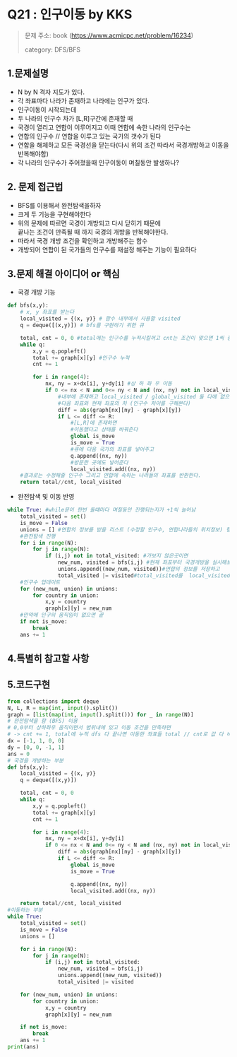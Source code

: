 # Q21 : 인구이동 by KKS
> 문제 주소: book (https://www.acmicpc.net/problem/16234)
> 
> category: DFS/BFS

## 1.문제설명
- N by N 격자 지도가 있다. 
- 각 좌표마다 나라가 존재하고 나라에는 인구가 있다.
- 인구이동이 시작되는데
- 두 나라의 인구수 차가 [L,R]구간에 존재할 때
- 국경이 열리고 연합이 이루어지고 이때 연합에 속한 나라의 인구수는
- 연합의 인구수 // 연합을 이루고 있는 국가의 갯수가 된다
- 연합을 해체하고 모든 국경선을 닫는다(다시 위의 조건 따라서 국경개방하고 이동을 반복해야함)
- 각 나라의 인구수가 주어졌을때 인구이동이 며칠동안 발생하나?
## 2. 문제 접근법 
- BFS를 이용해서 완전탐색을하자
- 크게 두 기능을 구현해야한다
- 위의 문제에 따르면 국경이 개방되고 다시 닫히기 때문에  
끝나는 조건이 만족될 때 까지 국경의 개방을 반복해야한다.
- 따라서 국경 개방 조건을 확인하고 개방해주는 함수
- 개방되어 연합이 된 국가들의 인구수를 재설정 해주는 기능이 필요하다
## 3.문제 해결 아이디어 or 핵심
- 국경 개방 기능
```python
def bfs(x,y):
    # x, y 좌표를 받는다
    local_visited = {(x, y)} # 함수 내부에서 사용할 visited
    q = deque([(x,y)]) # bfs를 구현하기 위한 큐

    total, cnt = 0, 0 #total에는 인구수를 누적시킬꺼고 cnt는 조건이 맞으면 1씩 증가
    while q:
        x,y = q.popleft()
        total += graph[x][y] #인구수 누적
        cnt += 1

        for i in range(4):
            nx, ny = x+dx[i], y+dy[i] #상 하 좌 우 이동
            if 0 <= nx < N and 0<= ny < N and (nx, ny) not in local_visited and (nx, ny) not in total_visited:
                #내부에 존재하고 local_visited / global_visited 둘 다에 없으면
                #다음 좌표와 현재 좌표의 차 (인구수 차이를 구해본다)
                diff = abs(graph[nx][ny] - graph[x][y])
                if L <= diff <= R:
                    #[L,R]에 존재하면
                    #이동했다고 상태를 바꿔준다
                    global is_move
                    is_move = True
                    #큐에 다음 국가의 좌표를 넣어주고
                    q.append((nx, ny))
                    #방문한 곳에도 넣어준다
                    local_visited.add((nx, ny))
    #결과로는 수정해줄 인구수 그리고 연합에 속하는 나라들의 좌표를 반환한다.
    return total//cnt, local_visited
```
- 완전탐색 및 이동 반영
```python
while True: #while문이 한번 돌떄마다 며칠동안 진행되는지가 +1씩 늘어남 
    total_visited = set()
    is_move = False
    unions = [] #연합의 정보를 받을 리스트 (수정할 인구수, 연합나라들의 위치정보) 형태로 저장
    #완전탐색 진행
    for i in range(N):
        for j in range(N):
            if (i,j) not in total_visited: #가보지 않은곳이면
                new_num, visited = bfs(i,j) #현재 좌표부터 국경개방을 실시해보고 결과를 받음
                unions.append((new_num, visited))#연합의 정보를 저장하고
                total_visited |= visited#total_visited를  local_visited와의 합집합으로 업데이트
    #인구수 업데이트
    for (new_num, union) in unions:
        for country in union:
            x,y = country
            graph[x][y] = new_num
    #만약에 인구의 움직임이 없으면 끝
    if not is_move:
        break
    ans += 1
```
## 4.특별히 참고할 사항


## 5.코드구현
``` python
from collections import deque
N, L, R = map(int, input().split())
graph = [list(map(int, input().split())) for _ in range(N)]
# 완전탐색을 함 (BFS) 이용
# 0,0부터 상하좌우 움직이면서 범위내에 있고 이동 조건을 만족하면
# -> cnt += 1, total에 누적 dfs 다 끝나면 이동한 좌표들 total // cnt로 값 다 바꿔줌
dx = [-1, 1, 0, 0]
dy = [0, 0, -1, 1]
ans = 0
# 국경을 개방하는 부분
def bfs(x,y):
    local_visited = {(x, y)}
    q = deque([(x,y)])

    total, cnt = 0, 0
    while q:
        x,y = q.popleft()
        total += graph[x][y]
        cnt += 1

        for i in range(4):
            nx, ny = x+dx[i], y+dy[i]
            if 0 <= nx < N and 0<= ny < N and (nx, ny) not in local_visited and (nx, ny) not in total_visited:
                diff = abs(graph[nx][ny] - graph[x][y])
                if L <= diff <= R:
                    global is_move
                    is_move = True

                    q.append((nx, ny))
                    local_visited.add((nx, ny))

    return total//cnt, local_visited
#이동하는 부분
while True:
    total_visited = set()
    is_move = False
    unions = []

    for i in range(N):
        for j in range(N):
            if (i,j) not in total_visited:
                new_num, visited = bfs(i,j)
                unions.append((new_num, visited))
                total_visited |= visited

    for (new_num, union) in unions:
        for country in union:
            x,y = country
            graph[x][y] = new_num

    if not is_move:
        break
    ans += 1
print(ans)
```